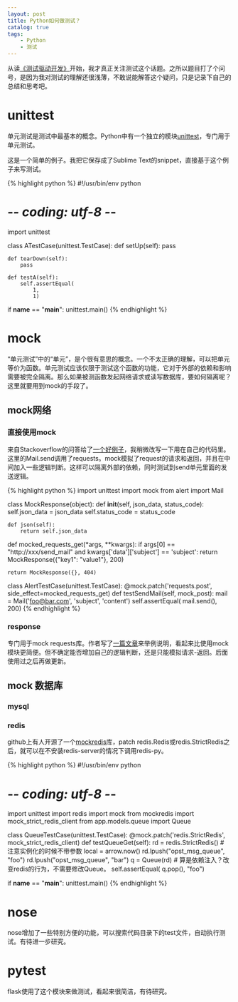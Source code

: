 ```yaml
---
layout: post
title: Python如何做测试？
catalog: true
tags:
    - Python
    - 测试
---
```


从读[《测试驱动开发》][1]开始，我才真正关注测试这个话题。之所以题目打了个问号，是因为我对测试的理解还很浅薄，不敢说能解答这个疑问，只是记录下自己的总结和思考吧。

# unittest

单元测试是测试中最基本的概念。Python中有一个独立的模块[unittest][4]，专门用于单元测试。

这是一个简单的例子。我把它保存成了Sublime Text的snippet，直接基于这个例子来写测试。

{% highlight python %}
#!/usr/bin/env python
# -*- coding: utf-8 -*-

import unittest


class ATestCase(unittest.TestCase):
    def setUp(self):
        pass

    def tearDown(self):
        pass

    def testA(self):
        self.assertEqual(
            1,
            1)

if __name__ == "__main__":
    unittest.main()
{% endhighlight %}

# mock
“单元测试”中的“单元”，是个很有意思的概念。一个不太正确的理解，可以把单元等价为函数。单元测试应该仅限于测试这个函数的功能，它对于外部的依赖和影响需要被完全隔离。那么如果被测函数发起网络请求或读写数据库，要如何隔离呢？这里就要用到mock的手段了。

## mock网络

### 直接使用mock

来自Stackoverflow的问答给了[一个好例子][2]，我稍微改写一下用在自己的代码里。这里的Mail.send调用了requests。mock模拟了request的请求和返回，并且在中间加入一些逻辑判断。这样可以隔离外部的依赖，同时测试到send单元里面的发送逻辑。

{% highlight python %}
import unittest
import mock
from alert import Mail


class MockResponse(object):
    def __init__(self, json_data, status_code):
        self.json_data = json_data
        self.status_code = status_code

    def json(self):
        return self.json_data


def mocked_requests_get(*args, **kwargs):
    if args[0] == "http://xxx/send_mail" and kwargs['data']['subject'] == 'subject':
        return MockResponse({"key1": "value1"}, 200)

    return MockResponse({}, 404)


class AlertTestCase(unittest.TestCase):
    @mock.patch('requests.post', side_effect=mocked_requests_get)
    def testSendMail(self, mock_post):
        mail = Mail('foo@bar.com', 'subject', 'content')
        self.assertEqual(
            mail.send(),
            200)
{% endhighlight %}

### response

专门用于mock requests库。作者写了[一篇文章][3]来举例说明，看起来比使用mock模块更简便。但不确定能否增加自己的逻辑判断，还是只能模拟请求-返回。后面使用过之后再做更新。

## mock 数据库

### mysql

### redis

github上有人开源了一个[mockredis][5]库，patch redis.Redis或redis.StrictRedis之后，就可以在不安装redis-server的情况下调用redis-py。

{% highlight python %}
#!/usr/bin/env python
# -*- coding: utf-8 -*-

import unittest
import redis
import mock
from mockredis import mock_strict_redis_client
from app.models.queue import Queue


class QueueTestCase(unittest.TestCase):
    @mock.patch('redis.StrictRedis', mock_strict_redis_client)
    def testQueueGet(self):
        rd = redis.StrictRedis() # 注意实例化的时候不带参数
        local = arrow.now()
        rd.lpush("opst_msg_queue", "foo")
        rd.lpush("opst_msg_queue", "bar")
        q = Queue(rd) # 算是依赖注入？改变redis的行为，不需要修改Queue。
        self.assertEqual(
            q.pop(),
            "foo")

if __name__ == "__main__":
    unittest.main()
{% endhighlight %}

# nose

nose增加了一些特别方便的功能，可以搜索代码目录下的test文件，自动执行测试。有待进一步研究。

# pytest

flask使用了这个模块来做测试，看起来很简洁，有待研究。

[1]: https://book.douban.com/subject/1230036/ "测试驱动开发"
[2]: http://stackoverflow.com/questions/15753390/python-mock-requests-and-the-response "mocking - python mock Requests and the response - Stack Overflow"
[3]: http://cramer.io/2014/05/20/mocking-requests-with-responses "Mocking Python Requests with Responses - David Cramer's Blog"
[4]: https://docs.python.org/2/library/unittest.html "25.3. unittest — Unit testing framework — Python 2.7.12 documentation"
[5]: https://github.com/locationlabs/mockredis "locationlabs/mockredis: mock for redis-py"

